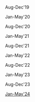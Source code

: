 Aug-Dec'19

Jan-May'20

Aug-Dec'20

Jan-May'21

Aug-Dec'21

Jan-May'22

Aug-Dec'22

Jan-May'23

Aug-Dec'23

[Jan-May'24]()
